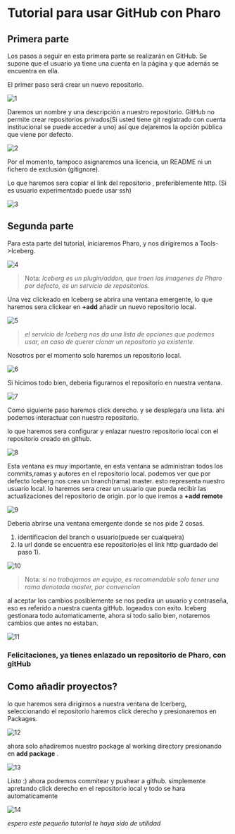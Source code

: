 # Tutorial para usar GitHub con Pharo 

## Primera parte

Los pasos a seguir en esta primera parte se realizarán en GitHub.
Se supone que el usuario ya tiene una cuenta en la página y que
además se encuentra en ella.

El primer paso será crear un nuevo repositorio.

![1](Screenshot_11.jpg)

Daremos un nombre y una descripción a nuestro repositorio.
GitHub no permite crear repositorios privados(Si usted tiene git registrado con cuenta institucional se puede acceder a uno)
así que dejaremos la opción pública que viene por defecto.

![2](Screenshot_1.jpg)

Por el momento, tampoco asignaremos una licencia, un README
ni un fichero de exclusión (gitignore).

Lo que haremos sera copiar el link del repositorio , preferiblemente http. (Si es usuario experimentado puede usar ssh)

![3](Screenshot_9.jpg)


## Segunda parte


Para esta parte del tutorial, iniciaremos Pharo, y nos dirigiremos a Tools->Iceberg.

![4](Screenshot_2.jpg)


>Nota:
>*Iceberg es un plugin/addon, que traen las imagenes de Pharo por defecto, es un servicio de repositorios.*

Una vez clickeado en Iceberg se abrira una ventana emergente, lo que haremos sera clickear en **+add** añadir un nuevo repositorio local.

![5](Screenshot_3.jpg)

>*el servicio de Iceberg nos da una lista de opciones que podemos usar, en caso de querer clonar un repositorio ya existente.*

Nosotros por el momento solo haremos un repositorio local.

![6](Screenshot_18.jpg)

Si hicimos todo bien, deberia figurarnos el repositorio en nuestra ventana.

![7](Screenshot_4.jpg)

Como siguiente paso haremos click derecho. y se desplegara una lista. ahi podemos interactuar con nuestro repositorio.

lo que haremos sera configurar y enlazar nuestro repositorio local con el repositorio creado en github.

![8](Screenshot_8.jpg)

Esta ventana es muy importante, en esta ventana se administran todos los commits,ramas y autores en el repositorio local. 
podemos ver que por defecto Iceberg nos crea un branch(rama) master. esto representa nuestro usuario local. lo haremos sera crear un usuario 
que pueda recibir las actualizaciones del repositorio de origin. por lo que iremos a **+add remote** 

![9](Screenshot_19.jpg)

Deberia abrirse una ventana emergente donde se nos pide 2 cosas. 

1. identificacion del branch o usuario(puede ser cualqueira)
2. la url donde se encuentra ese repositorio(es el link http guardado del paso 1).

![10](Screenshot_10.jpg)

>Nota: *si no trabajamos en equipo, es recomendable solo tener una rama denotada master, por convencion*

al aceptar los cambios posiblemente se nos pedira un usuario y contraseña, eso es referido a nuestra cuenta gitHub.
logeados con exito. Iceberg gestionara todo automaticamente, ahora si todo salio bien, notaremos cambios que antes no estaban.

![11](Screenshot_12.jpg)

### Felicitaciones, ya tienes enlazado un repositorio de Pharo, con gitHub 

## Como añadir proyectos?

lo que haremos sera dirigirnos a nuestra ventana de Icerberg, seleccionando el repositorio haremos click derecho y presionaremos en Packages.

![12](Screenshot_5.jpg)

ahora solo añadiremos nuestro package al working directory presionando en **add package** .

![13](Screenshot_20.jpg)

Listo :) ahora podremos commitear y pushear a github. simplemente apretando click derecho en el repositorio local y todo se hara automaticamente

![14](Screenshot_final.jpg)

*espero este pequeño tutorial te haya sido de utilidad*












